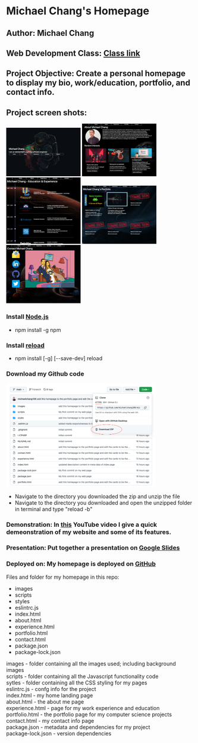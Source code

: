 # Michael Chang's Homepage

## Author: Michael Chang

## Web Development Class: [Class link](https://johnguerra.co/classes/webDevelopment_fall_2021/)

## Project Objective: Create a personal homepage to display my bio, work/education, portfolio, and contact info.

## Project screen shots:
<img src="https://raw.githubusercontent.com/michaelchang106/michaelChangHomePage/main/images/mc_homepage_landing.png" alt="homepage screenshot" width="200" height="auto">
<img src="https://raw.githubusercontent.com/michaelchang106/michaelChangHomePage/main/images/mc_about_me_page.png" alt="about me screenshot" width="200" height="auto">
<img src="https://raw.githubusercontent.com/michaelchang106/michaelChangHomePage/main/images/mc_experience_page.png" alt="experience screenshot" width="200" height="auto">
<img src="https://raw.githubusercontent.com/michaelchang106/michaelChangHomePage/main/images/mc_portfolio_page.png" alt="portfolio screenshot" width="200" height="auto">
<img src="https://raw.githubusercontent.com/michaelchang106/michaelChangHomePage/main/images/mc_contact_page.png" alt="contact screenshot" width="200" height="auto">


### Install [Node.js](https://docs.npmjs.com/downloading-and-installing-node-js-and-npm)

* npm install -g npm

### Install [reload](https://www.npmjs.com/package/reload)
* npm install [-g] [--save-dev] reload

### Download my Github code

<img src="https://raw.githubusercontent.com/michaelchang106/michaelChangHomePage/main/images/download_github_code.png" alt="contact screenshot" width="400" height="auto">

* Navigate to the directory you downloaded the zip and unzip the file
* Navigate to the directory you downloaded and open the unzipped folder in terminal and type "reload -b"

### Demonstration: In [this](https://youtu.be/IE_rhDV3S2I) YouTube video I give a quick demeonstration of my website and some of its features.

### Presentation: Put together a presentation on [Google Slides](https://docs.google.com/presentation/d/1cP43tnNqBElpOA78YLprEI56y0eBUEhre6AsT7dmPtk/edit?usp=sharing)

### Deployed on: My homepage is deployed on [GitHub](https://michaelchang106.github.io/michaelChangHomePage/)

Files and folder for my homepage in this repo:
* images 
* scripts
* styles
* eslintrc.js
* index.html
* about.html
* experience.html
* portfolio.html
* contact.html
* package.json
* package-lock.json

images - folder containing all the images used; including background images  
scripts - folder containing all the Javascript functionality code  
sytles - folder containing all the CSS styling for my pages  
eslintrc.js - confg info for the project  
index.html - my home landing page  
about.html - the about me page  
experience.html - page for my work experience and education  
portfolio.html - the portfolio page for my computer science projects  
contact.html - my contact info page  
package.json - metadata and dependencies for my project  
package-lock.json - version dependencies  
